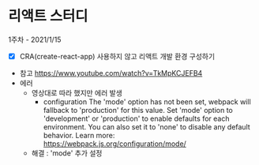 # 리액트 스터디

1주차 - 2021/1/15
- [x] CRA(create-react-app) 사용하지 않고 리액트 개발 환경 구성하기
- 참고 https://www.youtube.com/watch?v=TkMpKCJEFB4
- 에러
  - 영상대로 따라 했지만 에러 발생
    - configuration The 'mode' option has not been set, webpack will fallback to 'production' for this value. Set 'mode' option to 'development' or 'production' to enable defaults for each environment. You can also set it to 'none' to disable any default behavior. Learn more: https://webpack.js.org/configuration/mode/
  - 해결 : 'mode' 추가 설정
